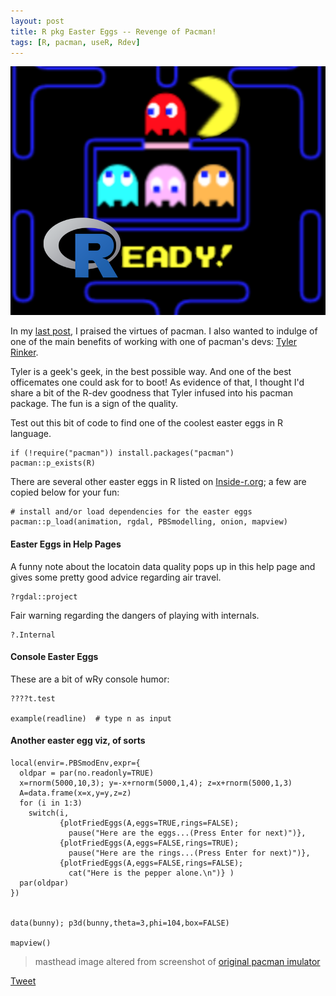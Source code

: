 ```yaml
---
layout: post
title: R pkg Easter Eggs -- Revenge of Pacman!
tags: [R, pacman, useR, Rdev]
---
```



![](/images/pacman.png)


In my [last post](/let-pacman-eat-up-library-and-require/), I praised the virtues of pacman. I also wanted to indulge of one of the main benefits of working with one of pacman's devs: [Tyler Rinker](https://github.com/trinker).

Tyler is a geek's geek, in the best possible way. And one of the best officemates one could ask for to boot! As evidence of that, I thought I'd share a bit of the R-dev goodness that Tyler infused into his pacman package. The fun is a sign of the quality.

Test out this bit of code to find one of the coolest easter eggs in R language.

    if (!require("pacman")) install.packages("pacman")
    pacman::p_exists(R)


There are several other easter eggs in R listed on [Inside-r.org](http://www.inside-r.org/questions/are-there-any-easter-eggs-base-r-or-major-packages); a few are copied below for your fun:



    # install and/or load dependencies for the easter eggs
    pacman::p_load(animation, rgdal, PBSmodelling, onion, mapview)


#### Easter Eggs in Help Pages

A funny note about the locatoin data quality pops up in this help page and gives some pretty good advice regarding air travel.

    ?rgdal::project

Fair warning regarding the dangers of playing with internals.

    ?.Internal


#### Console Easter Eggs

These are a bit of wRy console humor:

  
    ????t.test
    
    example(readline)  # type n as input



#### Another easter egg viz, of sorts

    local(envir=.PBSmodEnv,expr={
      oldpar = par(no.readonly=TRUE)
      x=rnorm(5000,10,3); y=-x+rnorm(5000,1,4); z=x+rnorm(5000,1,3)
      A=data.frame(x=x,y=y,z=z)
      for (i in 1:3)
        switch(i,
               {plotFriedEggs(A,eggs=TRUE,rings=FALSE);
                 pause("Here are the eggs...(Press Enter for next)")},
               {plotFriedEggs(A,eggs=FALSE,rings=TRUE);
                 pause("Here are the rings...(Press Enter for next)")},
               {plotFriedEggs(A,eggs=FALSE,rings=FALSE);
                 cat("Here is the pepper alone.\n")} )
      par(oldpar)
    })
    
    
    data(bunny); p3d(bunny,theta=3,phi=104,box=FALSE)
    
    mapview()

> masthead image altered from screenshot of [original pacman imulator](http://pacman.shaunew.com/play/) 

<script>!function(d,s,id){var js,fjs=d.getElementsByTagName(s)[0],p=/^http:/.test(d.location)?'http':'https';if(!d.getElementById(id)){js=d.createElement(s);js.id=id;js.src=p+'://platform.twitter.com/widgets.js';fjs.parentNode.insertBefore(js,fjs);}}(document, 'script', 'twitter-wjs');</script> <a href="https://twitter.com/share" class="twitter-share-button" data-via="data_steve" data-size="large" data-hashtags="rstats,datascience" data-dnt="true">Tweet</a>
